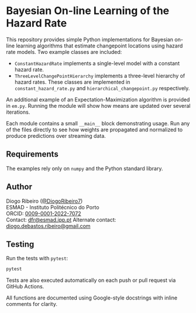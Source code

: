 # Bayesian On-line Learning of the Hazard Rate

This repository provides simple Python implementations for Bayesian on-line learning algorithms that estimate changepoint locations using hazard rate models. Two example classes are included:

- `ConstantHazardRate` implements a single-level model with a constant hazard rate.
- `ThreeLevelChangePointHierarchy` implements a three-level hierarchy of hazard rates.
These classes are implemented in `constant_hazard_rate.py` and `hierarchical_changepoint.py` respectively.

An additional example of an Expectation-Maximization algorithm is provided in
`em.py`. Running the module will show how means are updated over several
iterations.

Each module contains a small ``__main__`` block demonstrating usage. Run any of
the files directly to see how weights are propagated and normalized to produce
predictions over streaming data.

## Requirements

The examples rely only on `numpy` and the Python standard library.

## Author

Diogo Ribeiro ([@DiogoRibeiro7](https://github.com/DiogoRibeiro7))  
ESMAD - Instituto Politécnico do Porto  
ORCID: [0009-0001-2022-7072](https://orcid.org/0009-0001-2022-7072)  
Contact: [dfr@esmad.ipp.pt](mailto:dfr@esmad.ipp.pt)
Alternate contact: [diogo.debastos.ribeiro@gmail.com](mailto:diogo.debastos.ribeiro@gmail.com)

## Testing

Run the tests with `pytest`:

```bash
pytest
```

Tests are also executed automatically on each push or pull request via
GitHub Actions.

All functions are documented using Google-style docstrings with inline
comments for clarity.

